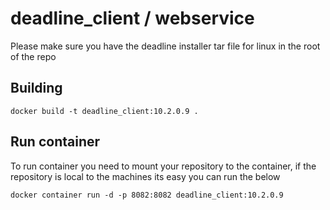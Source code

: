 # deadline_client /  webservice
Please make sure you have the deadline installer tar file for linux in the root of the repo

## Building
```shell
docker build -t deadline_client:10.2.0.9 .
```

## Run container
To run container you need to mount your repository to the container, if the repository is local to the machines its easy you can run the below
```shell
docker container run -d -p 8082:8082 deadline_client:10.2.0.9
